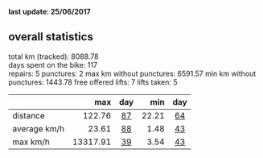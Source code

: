 **last update: 25/06/2017**

## overall statistics

total km (tracked): 8088.78  
days spent on the bike: 117  
repairs: 5 
punctures: 2 
max km without punctures: 6591.57 
min km without punctures: 1443.78 
free offered lifts: 7
lifts taken: 5

|  | max | day | min | day |  
| --- |---:| :---:| ---:| :---:|   
| distance | 122.76 | [87](http://www.latinamerica.bike/track/d87en) |22.21|[64](http://www.latinamerica.bike/track/d64en) |
| average km/h | 23.61|[88](http://www.latinamerica.bike/track/d88en) |1.48|[43](http://www.latinamerica.bike/track/d43en) |
| max km/h  | 13317.91|[39](http://www.latinamerica.bike/track/d39en) |3.54|[43](http://www.latinamerica.bike/track/d43en) |
